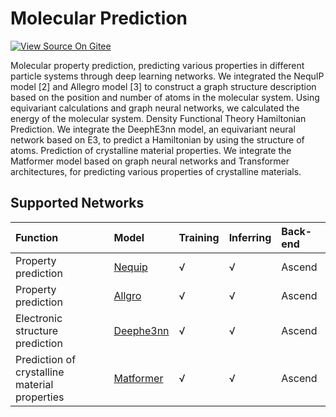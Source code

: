 # Molecular Prediction

[![View Source On Gitee](https://mindspore-website.obs.cn-north-4.myhuaweicloud.com/website-images/master/resource/_static/logo_source.svg)](https://gitee.com/mindspore/docs/blob/master/docs/mindchemistry/docs/source_zh_cn/user/molecular_prediction.md)

Molecular property prediction, predicting various properties in different particle systems through deep learning networks. We integrated the NequIP model [2] and Allegro model [3] to construct a graph structure description based on the position and number of atoms in the molecular system. Using equivariant calculations and graph neural networks, we calculated the energy of the molecular system.
Density Functional Theory Hamiltonian Prediction. We integrate the DeephE3nn model, an equivariant neural network based on E3, to predict a Hamiltonian by using the structure of atoms.
Prediction of crystalline material properties. We integrate the Matformer model based on graph neural networks and Transformer architectures, for predicting various properties of crystalline materials.

## Supported Networks

| Function                        | Model                                                                                                 | Training | Inferring | Back-end |
|:--------------------------------|:------------------------------------------------------------------------------------------------------| :--- | :--- |:---------|
| Property prediction             | [Nequip](https://gitee.com/mindspore/mindscience/tree/master/MindChemistry/applications/nequip)       | √    | √   | Ascend   |
| Property prediction             | [Allgro](https://gitee.com/mindspore/mindscience/tree/master/MindChemistry/applications/allegro)      | √    | √   | Ascend   |
| Electronic structure prediction | [Deephe3nn](https://gitee.com/mindspore/mindscience/tree/master/MindChemistry/applications/deephe3nn) | √    | √   | Ascend   |
| Prediction of crystalline material properties                        | [Matformer](https://gitee.com/mindspore/mindscience/tree/master/MindChemistry/applications/matformer) | √    | √   | Ascend   |